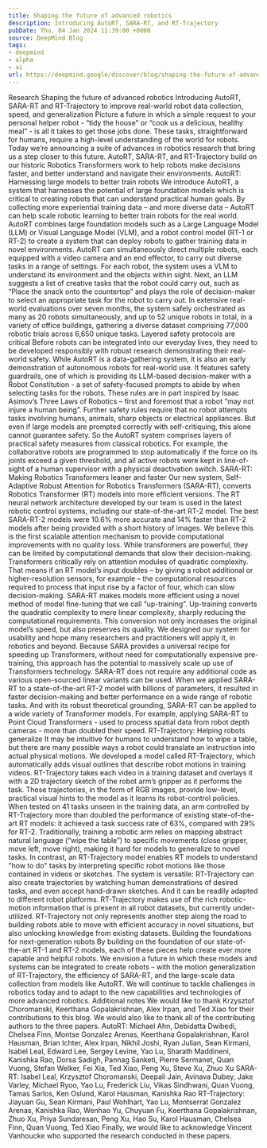 ```yaml
---
title: Shaping the future of advanced robotics
description: Introducing AutoRT, SARA-RT, and RT-Trajectory
pubDate: Thu, 04 Jan 2024 11:39:00 +0000
source: DeepMind Blog
tags:
- deepmind
- alpha
- ai
url: https://deepmind.google/discover/blog/shaping-the-future-of-advanced-robotics/
---
```


Research
Shaping the future of advanced robotics
Introducing AutoRT, SARA-RT and RT-Trajectory to improve real-world robot data collection, speed, and generalization
Picture a future in which a simple request to your personal helper robot - “tidy the house” or “cook us a delicious, healthy meal” - is all it takes to get those jobs done. These tasks, straightforward for humans, require a high-level understanding of the world for robots.
Today we’re announcing a suite of advances in robotics research that bring us a step closer to this future. AutoRT, SARA-RT, and RT-Trajectory build on our historic Robotics Transformers work to help robots make decisions faster, and better understand and navigate their environments.
AutoRT: Harnessing large models to better train robots
We introduce AutoRT, a system that harnesses the potential of large foundation models which is critical to creating robots that can understand practical human goals. By collecting more experiential training data – and more diverse data – AutoRT can help scale robotic learning to better train robots for the real world.
AutoRT combines large foundation models such as a Large Language Model (LLM) or Visual Language Model (VLM), and a robot control model (RT-1 or RT-2) to create a system that can deploy robots to gather training data in novel environments. AutoRT can simultaneously direct multiple robots, each equipped with a video camera and an end effector, to carry out diverse tasks in a range of settings. For each robot, the system uses a VLM to understand its environment and the objects within sight. Next, an LLM suggests a list of creative tasks that the robot could carry out, such as “Place the snack onto the countertop” and plays the role of decision-maker to select an appropriate task for the robot to carry out.
In extensive real-world evaluations over seven months, the system safely orchestrated as many as 20 robots simultaneously, and up to 52 unique robots in total, in a variety of office buildings, gathering a diverse dataset comprising 77,000 robotic trials across 6,650 unique tasks.
Layered safety protocols are critical
Before robots can be integrated into our everyday lives, they need to be developed responsibly with robust research demonstrating their real-world safety.
While AutoRT is a data-gathering system, it is also an early demonstration of autonomous robots for real-world use. It features safety guardrails, one of which is providing its LLM-based decision-maker with a Robot Constitution - a set of safety-focused prompts to abide by when selecting tasks for the robots. These rules are in part inspired by Isaac Asimov’s Three Laws of Robotics – first and foremost that a robot “may not injure a human being”. Further safety rules require that no robot attempts tasks involving humans, animals, sharp objects or electrical appliances.
But even if large models are prompted correctly with self-critiquing, this alone cannot guarantee safety. So the AutoRT system comprises layers of practical safety measures from classical robotics. For example, the collaborative robots are programmed to stop automatically if the force on its joints exceed a given threshold, and all active robots were kept in line-of-sight of a human supervisor with a physical deactivation switch.
SARA-RT: Making Robotics Transformers leaner and faster
Our new system, Self-Adaptive Robust Attention for Robotics Transformers (SARA-RT), converts Robotics Transformer (RT) models into more efficient versions.
The RT neural network architecture developed by our team is used in the latest robotic control systems, including our state-of-the-art RT-2 model. The best SARA-RT-2 models were 10.6% more accurate and 14% faster than RT-2 models after being provided with a short history of images. We believe this is the first scalable attention mechanism to provide computational improvements with no quality loss.
While transformers are powerful, they can be limited by computational demands that slow their decision-making. Transformers critically rely on attention modules of quadratic complexity. That means if an RT model’s input doubles – by giving a robot additional or higher-resolution sensors, for example – the computational resources required to process that input rise by a factor of four, which can slow decision-making.
SARA-RT makes models more efficient using a novel method of model fine-tuning that we call “up-training”. Up-training converts the quadratic complexity to mere linear complexity, sharply reducing the computational requirements. This conversion not only increases the original model’s speed, but also preserves its quality.
We designed our system for usability and hope many researchers and practitioners will apply it, in robotics and beyond. Because SARA provides a universal recipe for speeding up Transformers, without need for computationally expensive pre-training, this approach has the potential to massively scale up use of Transformers technology. SARA-RT does not require any additional code as various open-sourced linear variants can be used.
When we applied SARA-RT to a state-of-the-art RT-2 model with billions of parameters, it resulted in faster decision-making and better performance on a wide range of robotic tasks.
And with its robust theoretical grounding, SARA-RT can be applied to a wide variety of Transformer models. For example, applying SARA-RT to Point Cloud Transformers - used to process spatial data from robot depth cameras - more than doubled their speed.
RT-Trajectory: Helping robots generalize
It may be intuitive for humans to understand how to wipe a table, but there are many possible ways a robot could translate an instruction into actual physical motions.
We developed a model called RT-Trajectory, which automatically adds visual outlines that describe robot motions in training videos. RT-Trajectory takes each video in a training dataset and overlays it with a 2D trajectory sketch of the robot arm’s gripper as it performs the task. These trajectories, in the form of RGB images, provide low-level, practical visual hints to the model as it learns its robot-control policies.
When tested on 41 tasks unseen in the training data, an arm controlled by RT-Trajectory more than doubled the performance of existing state-of-the-art RT models: it achieved a task success rate of 63%, compared with 29% for RT-2.
Traditionally, training a robotic arm relies on mapping abstract natural language (“wipe the table”) to specific movements (close gripper, move left, move right), making it hard for models to generalize to novel tasks. In contrast, an RT-Trajectory model enables RT models to understand "how to do" tasks by interpreting specific robot motions like those contained in videos or sketches.
The system is versatile: RT-Trajectory can also create trajectories by watching human demonstrations of desired tasks, and even accept hand-drawn sketches. And it can be readily adapted to different robot platforms.
RT-Trajectory makes use of the rich robotic-motion information that is present in all robot datasets, but currently under-utilized. RT-Trajectory not only represents another step along the road to building robots able to move with efficient accuracy in novel situations, but also unlocking knowledge from existing datasets.
Building the foundations for next-generation robots
By building on the foundation of our state-of-the-art RT-1 and RT-2 models, each of these pieces help create ever more capable and helpful robots. We envision a future in which these models and systems can be integrated to create robots – with the motion generalization of RT-Trajectory, the efficiency of SARA-RT, and the large-scale data collection from models like AutoRT. We will continue to tackle challenges in robotics today and to adapt to the new capabilities and technologies of more advanced robotics.
Additional notes
We would like to thank Krzysztof Choromanski, Keerthana Gopalakrishnan, Alex Irpan, and Ted Xiao for their contributions to this blog.
We would also like to thank all of the contributing authors to the three papers.
AutoRT: Michael Ahn, Debidatta Dwibedi, Chelsea Finn, Montse Gonzalez Arenas, Keerthana Gopalakrishnan, Karol Hausman, Brian Ichter, Alex Irpan, Nikhil Joshi, Ryan Julian, Sean Kirmani, Isabel Leal, Edward Lee, Sergey Levine, Yao Lu, Sharath Maddineni, Kanishka Rao, Dorsa Sadigh, Pannag Sanketi, Pierre Sermanet, Quan Vuong, Stefan Welker, Fei Xia, Ted Xiao, Peng Xu, Steve Xu, Zhuo Xu
SARA-RT: Isabel Leal, Krzysztof Choromanski, Deepali Jain, Avinava Dubey, Jake Varley, Michael Ryoo, Yao Lu, Frederick Liu, Vikas Sindhwani, Quan Vuong, Tamas Sarlos, Ken Oslund, Karol Hausman, Kanishka Rao
RT-Trajectory: Jiayuan Gu, Sean Kirmani, Paul Wohlhart, Yao Lu, Montserrat Gonzalez Arenas, Kanishka Rao, Wenhao Yu, Chuyuan Fu, Keerthana Gopalakrishnan, Zhuo Xu, Priya Sundaresan, Peng Xu, Hao Su, Karol Hausman, Chelsea Finn, Quan Vuong, Ted Xiao
Finally, we would like to acknowledge Vincent Vanhoucke who supported the research conducted in these papers.